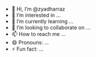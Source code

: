 - 👋 Hi, I’m @zyadharraz
- 👀 I’m interested in ...
- 🌱 I’m currently learning ...
- 💞️ I’m looking to collaborate on ...
- 📫 How to reach me ...
- 😄 Pronouns: ...
- ⚡ Fun fact: ...

<!---
zyadharraz/zyadharraz is a ✨ special ✨ repository because its `README.md` (this file) appears on your GitHub profile.
You can click the Preview link to take a look at your changes.
--->
